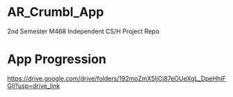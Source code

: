 # AR_Crumbl_App
2nd Semester M468 Independent CS/H Project Repo

# App Progression
https://drive.google.com/drive/folders/192moZmX5ljCj87eOUeXgL_DpeHhiFGIj?usp=drive_link